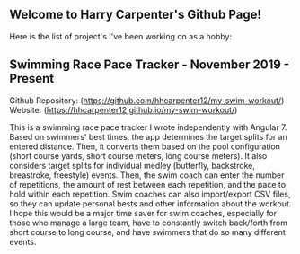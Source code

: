 ## Welcome to Harry Carpenter's Github Page!

Here is the list of project's I've been working on as a hobby:

## Swimming Race Pace Tracker - November 2019 - Present

Github Repository: (https://github.com/hhcarpenter12/my-swim-workout/)
Website: (https://hhcarpenter12.github.io/my-swim-workout/)

This is a swimming race pace tracker I wrote independently with Angular 7. Based on swimmers' best times, the app determines the target splits for an entered distance. Then, it converts them based on the pool configuration (short course yards, short course meters, long course meters). It also considers target splits for individual medley (butterfly, backstroke, breastroke, freestyle) events. Then, the swim coach can enter the number of repetitions, the amount of rest between each repetition, and the pace to hold within each repetition. Swim coaches can also import/export CSV files, so they can update personal bests and other information about the workout. I hope this would be a major time saver for swim coaches, especially for those who manage a large team, have to constantly switch back/forth from short course to long course, and have swimmers that do so many different events.
